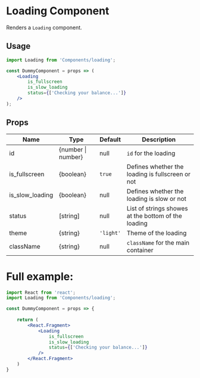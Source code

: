 # Loading Component

Renders a `Loading` component.



## Usage

```jsx
import Loading from 'Components/loading';

const DummyComponent = props => (
    <Loading
        is_fullscreen
        is_slow_loading
        status={['Checking your balance...']}
    />
);
```

## Props

| Name            | Type               | Default     | Description                                         |
| --------------- | ------------------ | ----------- | --------------------------------------------------- |
| id              | {number \| number} | null        | `id` for the loading                                |
| is_fullscreen   | {boolean}          | `true`      | Defines whether the loading is fullscreen or not    |
| is_slow_loading | {boolean}          | null        | Defines whether the loading is slow or not          |
| status          | [string]           | null        | List of strings showes at the bottom of the loading |
| theme           | {string}           | `'light'`   | Theme of the loading                                |
| className       | {string}           | null        | `className` for the main container                  |


# Full example:

```jsx
import React from 'react';
import Loading from 'Components/loading';

const DummyComponent = props => {
    
    return (
        <React.Fragment>
            <Loading
                is_fullscreen
                is_slow_loading
                status={['Checking your balance...']}
            />
        </React.Fragment>
    )
}
```
